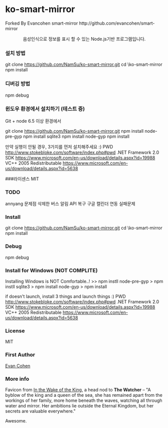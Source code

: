 <h1 align="enter">ko-smart-mirror</h1>
<p align="left">
Forked By Evancohen smart-mirror 
http://github.com/evancohen/smart-mirror
</p>
<p align="center">
음성인식으로 정보를 표시 할 수 있는 Node.js기반 프로그램입니다.
</p>

### 설치 방법
git clone https://github.com/NamSu/ko-smart-mirror.git
cd \ko-smart-mirror
npm install

### 디버깅 방법
npm debug

### 윈도우 환경에서 설치하기 (테스트 중)
Git + node 6.5 이상 환경에서

git clone https://github.com/NamSu/ko-smart-mirror.git
npm install node-pre-gyp
npm install sqlite3
npm install node-gyp
npm install

만약 실행이 안될 경우, 3가지를 먼저 설치해주세요 :)
PWD http://www.stokebloke.com/software/index.php#pwd
.NET Framework 2.0 SDK https://www.microsoft.com/en-us/download/details.aspx?id=19988
VC++ 2005 Redistributable https://www.microsoft.com/en-us/download/details.aspx?id=5638

###라이센스
MIT

### TODO
annyang 문제점
삭제한 버스 알림 API 복구
구글 캘린더 연동 실패문제

### Install
git clone https://github.com/NamSu/ko-smart-mirror.git
cd \ko-smart-mirror
npm install

### Debug

npm debug

### Install for Windows (NOT COMPLITE)
Installing Windows is NOT Comfortable..! >> npm instll node-pre-gyp > npm instll sqlite3 > npm install node-gyp > npm install

if doesn't launch, install 3 things and launch things :)
PWD http://www.stokebloke.com/software/index.php#pwd
.NET Framework 2.0 SDK https://www.microsoft.com/en-us/download/details.aspx?id=19988
VC++ 2005 Redistributable https://www.microsoft.com/en-us/download/details.aspx?id=5638

### License
MIT

### First Author
[Evan Cohen](http://evanbtcohen.com/)

### More info
Favicon from [In the Wake of the King](http://walkingmind.evilhat.com/2014/03/17/in-the-wake-of-the-king/), a head nod to **The Watcher** – "A byblow of the king and a queen of the sea, she has remained apart from the workings of her family, more home beneath the waves, watching all through water and mirror. Her ambitions lie outside the Eternal Kingdom, but her secrets are valuable everywhere."

Awesome.
